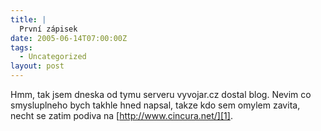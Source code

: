 ```yaml
---
title: |
  První zápisek
date: 2005-06-14T07:00:00Z
tags:
  - Uncategorized
layout: post
---
```

Hmm, tak jsem dneska od tymu serveru vyvojar.cz dostal blog. Nevim co smysluplneho bych takhle hned napsal, takze kdo sem omylem zavita, necht se zatim podiva na [http://www.cincura.net/][1].

[1]: http://www.cincura.net/
